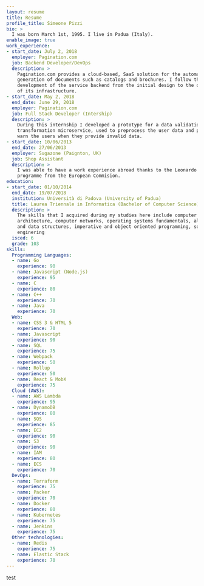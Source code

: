 ```yaml
---
layout: resume
title: Resume
profile_title: Simeone Pizzi
bio: > 
  I was born March 1st, 1995. I live in Padua (Italy).
enable_image: true
work_experience:
- start_date: July 2, 2018
  employer: Pagination.com
  job: Backend Developer/DevOps
  description: >
    Pagination.com provides a cloud-based, SaaS solution for the automatic
    generation of documents such as catalogs and brochures. I follow the 
    development of the service backend from the initial design to the operation
    of its infrastructure.
- start_date: May 2, 2018
  end_date: June 29, 2018
  employer: Pagination.com
  job: Full Stack Developer (Intership)
  description: >
    During this internship I developed a prototype for a data validation and
    transformation microservice, used to preprocess the user data and possibly
    warn the users when they provide invalid data.
- start_date: 10/06/2013
  end_date: 27/06/2013
  employer: Sugazone (Paignton, UK)
  job: Shop Assistant
  description: >
    I was able to have a work experience abroad thanks to the Leonardo Da Vinci
    programme from the European Commision.
education:
- start_date: 01/10/2014
  end_date: 19/07/2018
  institution: Università di Padova (University of Padua)
  title: Laurea Triennale in Informatica (Bachelor of Computer Science)
  description: >
    The skills that I acquired during my studies here include computer
    architecture, computer networks, operating systems fundamentals, algorithms
    and data structures, imperative and object oriented programming, software
    enginering
  isced: 6
  grade: 103
skills:
  Programming Languages:
  - name: Go
    experience: 90
  - name: Javascript (Node.js)
    experience: 95
  - name: C
    experience: 80
  - name: C++
    experience: 70
  - name: Java
    experience: 70
  Web:
  - name: CSS 3 & HTML 5
    experience: 70
  - name: Javascript
    experience: 90
  - name: SQL
    experience: 75
  - name: Webpack
    experience: 50
  - name: Rollup
    experience: 50
  - name: React & MobX
    experience: 75
  Cloud (AWS):
  - name: AWS Lambda
    experience: 95
  - name: DynamoDB
    experience: 80
  - name: SQS
    experience: 85
  - name: EC2
    experience: 90
  - name: S3
    experience: 90
  - name: IAM
    experience: 80
  - name: ECS
    experience: 70
  DevOps:
  - name: Terraform
    experience: 75
  - name: Packer
    experience: 70
  - name: Docker
    experience: 80
  - name: Kubernetes
    experience: 75
  - name: Jenkins
    experience: 75
  Other technologies:
  - name: Redis
    experience: 75
  - name: Elastic Stack
    experience: 70
---
```

test